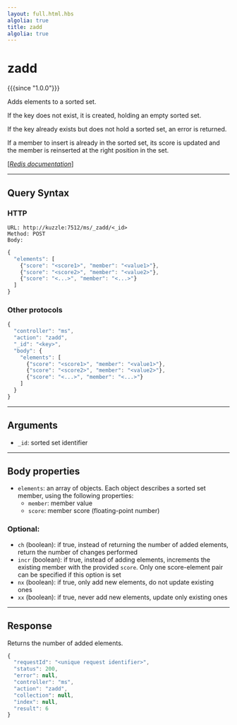 ```yaml
---
layout: full.html.hbs
algolia: true
title: zadd
algolia: true
---
```


# zadd

{{{since "1.0.0"}}}

Adds elements to a sorted set. 

If the key does not exist, it is created, holding an empty sorted set. 

If the key already exists but does not hold a sorted set, an error is returned.

If a member to insert is already in the sorted set, its score is updated and the member is reinserted at the right position in the set.

[[_Redis documentation_]](https://redis.io/commands/zadd)

---

## Query Syntax

### HTTP

```http
URL: http://kuzzle:7512/ms/_zadd/<_id>
Method: POST  
Body:
```

```js
{
  "elements": [
    {"score": "<score1>", "member": "<value1>"},
    {"score": "<score2>", "member": "<value2>"},
    {"score": "<...>", "member": "<...>"}
  ]
}
```

### Other protocols

```js
{
  "controller": "ms",
  "action": "zadd",
  "_id": "<key>",
  "body": {
    "elements": [
      {"score": "<score1>", "member": "<value1>"},
      {"score": "<score2>", "member": "<value2>"},
      {"score": "<...>", "member": "<...>"}
    ]
  }
}
```

---

## Arguments

* `_id`: sorted set identifier

---

## Body properties

* `elements`: an array of objects. Each object describes a sorted set member, using the following properties:
  * `member`: member value
  * `score`: member score (floating-point number)

### Optional:

* `ch` (boolean): if true, instead of returning the number of added elements, return the number of changes performed
* `incr` (boolean): if true, instead of adding elements, increments the existing member with the provided `score`. Only one score-element pair can be specified if this option is set
* `nx` (boolean): if true, only add new elements, do not update existing ones
* `xx` (boolean): if true, never add new elements, update only existing ones

---

## Response

Returns the number of added elements.

```javascript
{
  "requestId": "<unique request identifier>",
  "status": 200,
  "error": null,
  "controller": "ms",
  "action": "zadd",
  "collection": null,
  "index": null,
  "result": 6
}
```
